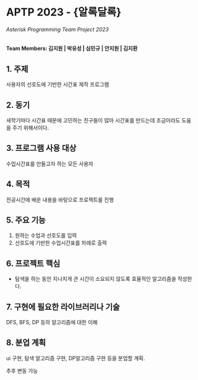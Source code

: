 <h1>APTP 2023 - {알록달록}</h1>
<h6>Asterisk Programming Team Project 2023</h6>
<h4>Team Members: 김지원 | 박유성 | 심민규 | 안지원 | 김지환 </h4>

<h2>1. 주제 </h2>
사용자의 선호도에 기반한 시간표 제작 프로그램
<h2>2. 동기 </h2>
새학기마다 시간표 때문에 고민하는 친구들이 많아 시간표를 만드는데
조금이라도 도움을 주기 위해서이다.
<h2>3. 프로그램 사용 대상</h2>
수업시간표를 만들고자 하는 모든 사용자
<h2>4. 목적</h2>
전공시간에 배운 내용을 바탕으로 프로젝트를 진행
<h2>5. 주요 기능</h2>
<ol>
<li>원하는 수업과 선호도를 입력</li>
<li>선호도에 기반한 수업시간표를 차례로 출력</li>
</ol>
<h2>6. 프로젝트 핵심</h2>
<ul>
<li>탐색을 하는 동안 지나치게 큰 시간이 소요되지 않도록 효율적인 알고리즘을 작성한다.</li>
</ul>
<h2>7. 구현에 필요한 라이브러리나 기술</h2>
DFS, BFS, DP 등의 알고리즘에 대한 이해
<h2>8. 분업 계획</h2>
ui 구현, 탐색 알고리즘 구현, DP알고리즘 구현 등을 분업할 계획.

추후 변동 가능
